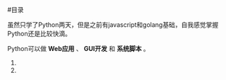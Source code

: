 #目录

虽然只学了Python两天，但是之前有javascript和golang基础，自我感觉掌握Python还是比较快滴。

Python可以做 **Web应用** 、 **GUI开发** 和 **系统脚本** 。

1.
2.
